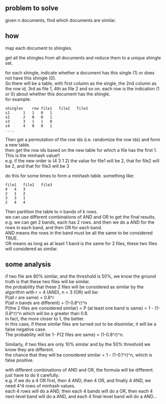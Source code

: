 problem to solve
----------------

given n documents, find which documents are similar.


how
------------------

map each document to shingles.

get all the shingles from all documents and reduce them to a unique shingle set.

for each shingle, indicate whether a document has this single (1) or does not have this shingle (0).  
So there will be a table, with first column as the single, the 2nd column as the row id, 3rd as file 1, 4th as file 2 and so on.
each row is the indication (1 or 0) about whether this document has the shingle.  
for example:
```
shingles	row	file1	file2	file3
s1		1	1	0	1
s2		2	0	0	1
s3		3	1	1	0
s4		4	0	0	1
....
```

Then get a permutation of the row ids (i.e. randomize the row ids) and form a new table.  
then get the row ids based on the new table for which a file has the first 1.
This is the minhash value!!  
e.g. if the new order is (4 3 1 2) the value for file1 will be 2, that for file2 will be 2, and that for file3 will be 3

do this for some times to form a minhash table. something like:  
```
file1	file2	file3
4	4	3
2	1	2
3	3	1
2	4	4
```

Then partition the table to n bands of k rows.  
we can use different combinations of AND and OR to get the final results.  
e.g. we can get 2 bands, each has 2 rows. and then we do a AND for the rows in each band, and then OR for each band.  
AND means the rows in the band must be all the same to be considered TRUE.  
OR means as long as at least 1 band is the same for 2 files, these two files will considered as similar.  


some analysis
-----------------------

if two file are 80% similar, and the threshold is 50%, we know the ground truth is that these two files will be similar.  
the probability that these 2 files will be considered as similar by the algorithm with r = 4 (AND), n = 3 (OR) will be:  
P(all r are same) = 0.8^r  
P(all n bands are different) = (1-0.8^r)^n  
P(the 2 files are considered similar) = P (at least one band is same) = 1 - (1-0.8^r)^n which will be a greater than 0.8.  
in fact, the more closer to 1, the better.  
In this case, if these similar files are turned out to be dissimilar, it will be a false negative case.  
The probability will be 1- P(2 files are same) = (1-0.8^r)^n.  

Similarly, if two files are only 10% similar and by the 50% threshold we know they are different.  
the chance that they will be considered similar = 1 - (1-0.1^r)^n, which is false positive.

with different combinations of AND and OR, the formula will be different.  
just have to do it carefully.  
e.g. if we do a 4 OR first, then 4 AND, then 4 OR, and finally 4 AND, we need 4^4 rows of minhash values.  
each 4 rows will do a AND, then each 4 bands will do a OR, then each 4  next-level band will do a AND, and each 4 final-level band will do a AND... 
